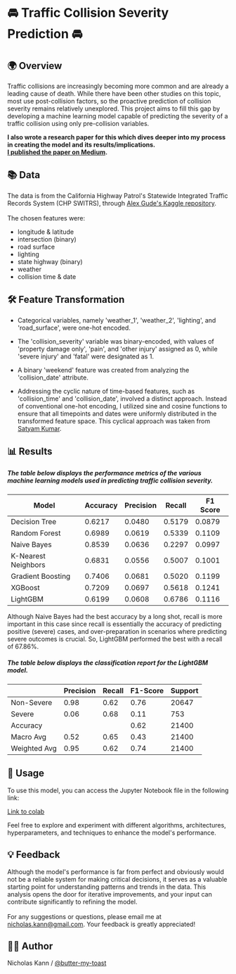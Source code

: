 # 🚘 Traffic Collision Severity Prediction 🚘

## 🌍 Overview
Traffic collisions are increasingly becoming more common and are already a leading cause of death. While there have been other studies on this topic, most use post-collision factors, so the proactive prediction of collision severity remains relatively unexplored. This project aims to fill this gap by developing a machine learning model capable of predicting the severity of a traffic collision using only pre-collision variables.

**I also wrote a research paper for this which dives deeper into my process in creating the model and its results/implications. \
[I published the paper on Medium](https://medium.com/@nicholas.kann/predicting-severity-in-california-traffic-collisions-27e8dec8bf3e).**

## 📚 Data 
The data is from the California Highway Patrol's Statewide Integrated Traffic Records System (CHP SWITRS), through [Alex Gude's Kaggle repository](https://www.kaggle.com/datasets/alexgude/california-traffic-collision-data-from-switrs).<br></br>
The chosen features were:
- longitude & latitude
- intersection (binary)
- road surface
- lighting
- state highway (binary)
- weather
- collision time & date

## 🛠️ Feature Transformation
- Categorical variables, namely 'weather_1', 'weather_2', 'lighting', and 'road_surface', were one-hot encoded.

- The 'collision_severity' variable was binary-encoded, with values of 'property damage only', 'pain', and 'other injury' assigned as 0, while 'severe injury' and 'fatal' were designated as 1.

- A binary 'weekend' feature was created from analyzing the 'collision_date' attribute.

- Addressing the cyclic nature of time-based features, such as 'collision_time' and 'collision_date', involved a distinct approach. Instead of conventional one-hot encoding, I utilized sine and cosine functions to ensure that all timepoints and dates were uniformly distributed in the transformed feature space. This cyclical approach was taken from [Satyam Kumar](https://towardsdatascience.com/stop-one-hot-encoding-your-time-based-features-24c699face2f).


## 📊 Results
##### *The table below displays the performance metrics of the various machine learning models used in predicting traffic collision severity.*
| Model                        | Accuracy | Precision | Recall | F1 Score |
|------------------------------|----------|-----------|--------|----------|
| Decision Tree                | 0.6217   | 0.0480    | 0.5179 | 0.0879   |
| Random Forest                | 0.6989   | 0.0619    | 0.5339 | 0.1109   |
| Naive Bayes                  | 0.8539   | 0.0636    | 0.2297 | 0.0997   |
| K-Nearest Neighbors          | 0.6831   | 0.0556    | 0.5007 | 0.1001   |
| Gradient Boosting            | 0.7406   | 0.0681    | 0.5020 | 0.1199   |
| XGBoost                      | 0.7209   | 0.0697    | 0.5618 | 0.1241   |
| LightGBM                     | 0.6199   | 0.0608    | 0.6786 | 0.1116   |

Although Naive Bayes had the best accuracy by a long shot, recall is more important in this case since recall is essentially the accuracy of predicting positive (severe) cases, and over-preparation in scenarios where predicting severe outcomes is crucial. So, LightGBM performed the best with a recall of 67.86%.

##### *The table below displays the classification report for the LightGBM model.*
|           | Precision | Recall | F1-Score | Support |
|-----------|-----------|--------|----------|---------|
| Non-Severe| 0.98      | 0.62   | 0.76     | 20647   |
| Severe    | 0.06      | 0.68   | 0.11     | 753     |
| Accuracy  |           |        | 0.62     | 21400   |
| Macro Avg | 0.52      | 0.65   | 0.43     | 21400   |
| Weighted Avg | 0.95   | 0.62   | 0.74     | 21400   |


## 🚀 Usage

To use this model, you can access the Jupyter Notebook file in the following link:

[Link to colab](https://colab.research.google.com/drive/1zUzP0hCZRbABcqPjjfxTiOp1XOc-un_8)

Feel free to explore and experiment with different algorithms, architectures, hyperparameters, and techniques to enhance the model's performance.

## 💡 Feedback

Although the model's performance is far from perfect and obviously would not be a reliable system for making critical decisions, it serves as a valuable starting point for understanding patterns and trends in the data. This analysis opens the door for iterative improvements, and your input can contribute significantly to refining the model.<br></br>
For any suggestions or questions, please email me at nicholas.kann@gmail.com. Your feedback is greatly appreciated!

## 🧑‍💻 Author
Nicholas Kann / [@butter-my-toast](https://github.com/butter-my-toast "butter-my-toast's github page")
